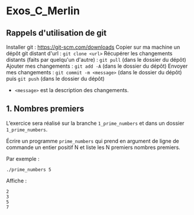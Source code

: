 # Exos_C_Merlin

## Rappels d'utilisation de git

Installer git : https://git-scm.com/downloads
Copier sur ma machine un dépôt git distant d'url <url> : `git clone <url>`
Récupérer les changements distants (faits par quelqu'un d'autre) : `git pull` (dans le dossier du dépôt)
Ajouter mes changements : `git add -A`  (dans le dossier du dépôt)
Envoyer mes changements : `git commit -m <message>` (dans le dossier du dépôt) puis `git push` (dans le dossier du dépôt)
- `<message>` est la description des changements.

## 1. Nombres premiers

L’exercice sera réalisé sur la branche `1_prime_numbers` et dans un dossier `1_prime_numbers`.

Écrire un programme `prime_numbers` qui prend en argument de ligne de commande un entier positif N et liste les N premiers nombres premiers.

Par exemple :
```
./prime_numbers 5
```
Affiche :
```
2
3
5
7
```


